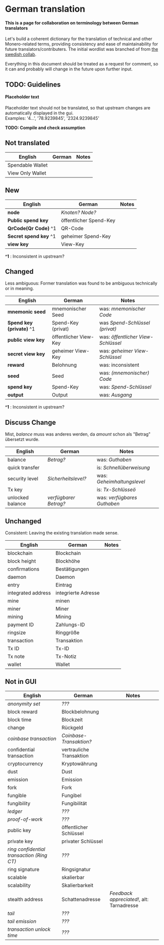 # German translation

#### This is a page for collaboration on terminology between German translators

Let's build a coherent dictionary for the translation of technical and other Monero-related terms, providing consistency and ease of maintainability for future translators/contributers. The initial wordlist was branched of from [the swedish collab](https://taiga.getmonero.org/project/erciccione-monero-localization/wiki/swedish-terminology). 

Everything in this document should be treated as a request for comment, so it can and probably will change in the future upon further input.

## TODO: Guidelines
#### Placeholder text
Placeholder text should not be translated, so that upstream changes are automatically displayed in the gui.  
Examples: '4...',  '78.9239845', '2324.9239845'

**TODO: Compile and check assumption**

## Not translated
| English                                     | German                   | Notes                                     |
| ------------------------------------------- | ---                      | ---                                       |
| Spendable Wallet                            |                          |                                           |
| View Only Wallet                            |                          |                                           |

## New

| English                                     | German                   | Notes                                     |
| ------------------------------------------- | ---                      | ---                                       |
| **node**                                    | *Knoten? Node?*          |                                           |
| **Public spend key**                        | öffentlicher Spend-Key   |                                           |
| **QrCode(Qr Code)** ^1                      | QR-Code                  |                                           |
| **Secret spend key** ^1                     | geheimer Spend-Key       |                                           |
| **view key**                                | View-Key                 |                                           |

**^1** : Inconsistent in upstream?

## Changed

Less ambiguous: Former translation was found to be ambiguous technically or in meaning.  

| English                                     | German                   | Notes                                     |
| ------------------------------------------- | ---                      | ---                                       |
| **mnemonic seed**                           | mnemonischer Seed        | was: *mnemonischer Code*                  |
| **Spend key (private)** ^1                  | Spend-Key (privat)       | was *Spend-Schlüssel (privat)*            |
| **public view key**                         | öffentlicher View-Key    | was: *öffentlicher View-Schlüssel*        |
| **secret view key**                         | geheimer View-Key        | was: *geheimer View-Schlüssel*            |
| **reward**                                  | Belohnung                | was: inconsistent                         |
| **seed**                                    | Seed                     | was: *(mnemonischer) Code*                |
| **spend key**                               | Spend-Key                | was: *Spend-Schlüssel*                    |
| **output**                                  | Output                   | was: *Ausgang*                            |

**^1** : Inconsistent in upstream?  

## Discuss Change

Mist, *balance* muss was anderes werden, da *amount* schon als "Betrag" übersetzt wurde.

| English                                     | German                   | Notes                                     |
| ------------------------------------------- | ---                      | ---                                       |
| balance                                     | *Betrag?*                | was: *Guthaben*                           |
| quick transfer                              |                          | is: *Schnellüberweisung*                  |
| security level                              | *Sicherheitslevel?*      | was: *Geheimhaltungslevel*                |
| Tx key                                      |                          | is: *Tx-Schlüsseö*                        |
| unlocked balance                            | *verfügbarer Betrag?*    | was: *verfügbares Guthaben*               |

## Unchanged

Consistent: Leaving the existing translation made sense.  

| English                                     | German                   | Notes                                     |
| ------------------------------------------- | ---                      | ---                                       |
| blockchain                                  | Blockchain               |                                           |
| block height                                | Blockhöhe                |                                           |
| confirmations                               | Bestätigungen            |                                           |
| daemon                                      | Daemon                   |                                           |
| entry                                       | Eintrag                  |                                           |
| integrated address                          | integrierte Adresse      |                                           |
| mine                                        | minen                    |                                           |
| miner                                       | Miner                    |                                           |
| mining                                      | Mining                   |                                           |
| payment ID                                  | Zahlungs-ID              |                                           |
| ringsize                                    | Ringgröße                |                                           |
| transaction                                 | Transaktion              |                                           |
| Tx ID                                       | Tx-ID                    |                                           |
| Tx note                                     | Tx-Notiz                 |                                           |
| wallet                                      | Wallet                   |                                           |

## Not in GUI

| English                                     | German                   | Notes                                     |
| ------------------------------------------- | ---                      | ---                                       |
| *anonymity set*                             | *???*                    |                                           |
| block reward                                | Blockbelohnung           |                                           |
| block time                                  | Blockzeit                |                                           |
| change                                      | Rückgeld                 |                                           |
| *coinbase transaction*                      | *Coinbase-Transaktion?*  |                                           |
| confidential transaction                    | vertrauliche Transaktion |                                           |
| cryptocurrency                              | Kryptowährung            |                                           |
| dust                                        | Dust                     |                                           |
| emission                                    | Emission                 |                                           |
| fork                                        | Fork                     |                                           |
| fungible                                    | Fungibel                 |                                           |
| fungibility                                 | Fungibilität             |                                           |
| *ledger*                                    | *???*                    |                                           |
| *proof-of-work*                             | *???*                    |                                           |
| public key                                  | öffentlicher Schlüssel   |                                           |
| private key                                 | privater Schlüssel       |                                           |
| *ring confidential transaction (Ring CT)*   | *???*                    |                                           |
| ring signature                              | Ringsignatur             |                                           |
| scalable                                    | skalierbar               |                                           |
| scalability                                 | Skalierbarkeit           |                                           |
| stealth address                             | Schattenadresse          | _Feedback appreciated!_, alt: Tarnadresse |
| *tail*                                      | *???*                    |                                           |
| *tail emission*                             | *???*                    |                                           |
| *transaction unlock time*                   | *???*                    |                                           |